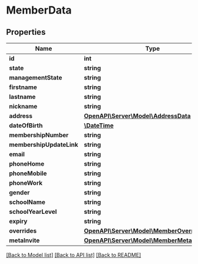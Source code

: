 # MemberData

## Properties
Name | Type | Description | Notes
------------ | ------------- | ------------- | -------------
**id** | **int** |  | 
**state** | **string** |  | [optional] 
**managementState** | **string** |  | [optional] 
**firstname** | **string** |  | 
**lastname** | **string** |  | 
**nickname** | **string** |  | [optional] 
**address** | [**OpenAPI\Server\Model\AddressData**](AddressData.md) |  | [optional] 
**dateOfBirth** | [**\DateTime**](Date.md) |  | [optional] 
**membershipNumber** | **string** |  | [optional] 
**membershipUpdateLink** | **string** |  | [optional] 
**email** | **string** |  | [optional] 
**phoneHome** | **string** |  | [optional] 
**phoneMobile** | **string** |  | [optional] 
**phoneWork** | **string** |  | [optional] 
**gender** | **string** |  | [optional] 
**schoolName** | **string** |  | [optional] 
**schoolYearLevel** | **string** |  | [optional] 
**expiry** | **string** |  | [optional] 
**overrides** | [**OpenAPI\Server\Model\MemberOverrideData**](MemberOverrideData.md) |  | [optional] 
**metaInvite** | [**OpenAPI\Server\Model\MemberMetaInviteData**](MemberMetaInviteData.md) |  | [optional] 

[[Back to Model list]](../README.md#documentation-for-models) [[Back to API list]](../README.md#documentation-for-api-endpoints) [[Back to README]](../README.md)


